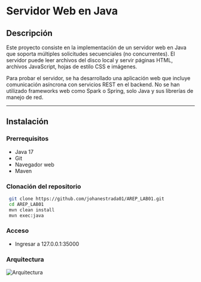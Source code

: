 # Servidor Web en Java

## Descripción

Este proyecto consiste en la implementación de un servidor web en Java que soporta múltiples solicitudes secuenciales (no concurrentes). El servidor puede leer archivos del disco local y servir páginas HTML, archivos JavaScript, hojas de estilo CSS e imágenes.

Para probar el servidor, se ha desarrollado una aplicación web que incluye comunicación asíncrona con servicios REST en el backend. No se han utilizado frameworks web como Spark o Spring, solo Java y sus librerías de manejo de red.

---

## Instalación

### Prerrequisitos
- Java 17
- Git
- Navegador web
- Maven

### Clonación del repositorio
```sh
 git clone https://github.com/johanestrada01/AREP_LAB01.git
 cd AREP_LAB01
 mvn clean install
 mvn exec:java
```

### Acceso
- Ingresar a 127.0.0.1:35000

### Arquitectura
![Arquitectura](https://www.google.com/url?sa=i&url=https%3A%2F%2Fblogs.ugr.es%2Ftecweb%2Flos-codigos-respuesta-del-servidor-http-claves-arquitectura%2F&psig=AOvVaw273OSBCjrx7ltS6fZhwSET&ust=1738376780990000&source=images&cd=vfe&opi=89978449&ved=0CBQQjRxqFwoTCNCT9Kf0nosDFQAAAAAdAAAAABAE)
